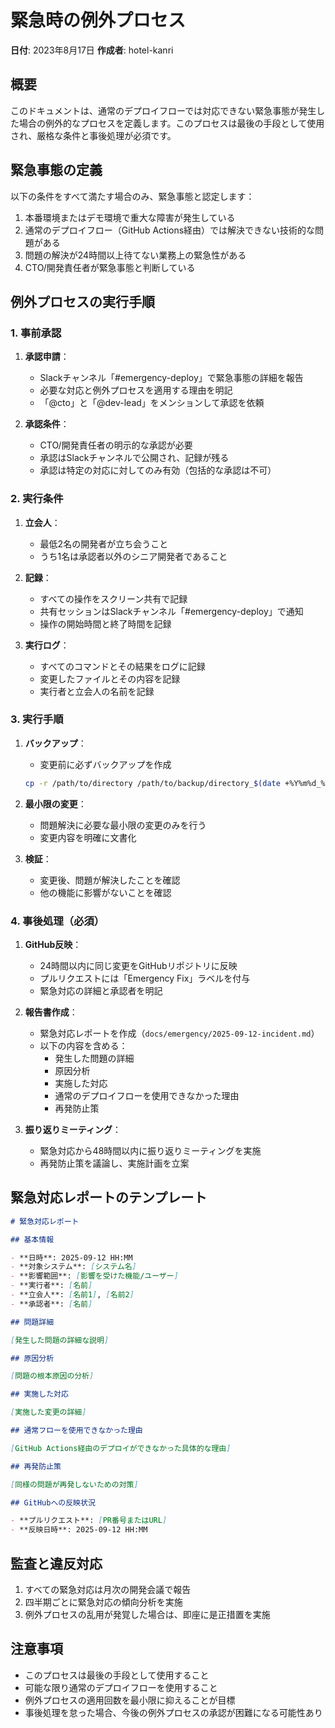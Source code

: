 # 緊急時の例外プロセス

**日付**: 2023年8月17日
**作成者**: hotel-kanri

## 概要

このドキュメントは、通常のデプロイフローでは対応できない緊急事態が発生した場合の例外的なプロセスを定義します。このプロセスは最後の手段として使用され、厳格な条件と事後処理が必須です。

## 緊急事態の定義

以下の条件をすべて満たす場合のみ、緊急事態と認定します：

1. 本番環境またはデモ環境で重大な障害が発生している
2. 通常のデプロイフロー（GitHub Actions経由）では解決できない技術的な問題がある
3. 問題の解決が24時間以上待てない業務上の緊急性がある
4. CTO/開発責任者が緊急事態と判断している

## 例外プロセスの実行手順

### 1. 事前承認

1. **承認申請**：
   - Slackチャンネル「#emergency-deploy」で緊急事態の詳細を報告
   - 必要な対応と例外プロセスを適用する理由を明記
   - 「@cto」と「@dev-lead」をメンションして承認を依頼

2. **承認条件**：
   - CTO/開発責任者の明示的な承認が必要
   - 承認はSlackチャンネルで公開され、記録が残る
   - 承認は特定の対応に対してのみ有効（包括的な承認は不可）

### 2. 実行条件

1. **立会人**：
   - 最低2名の開発者が立ち会うこと
   - うち1名は承認者以外のシニア開発者であること

2. **記録**：
   - すべての操作をスクリーン共有で記録
   - 共有セッションはSlackチャンネル「#emergency-deploy」で通知
   - 操作の開始時間と終了時間を記録

3. **実行ログ**：
   - すべてのコマンドとその結果をログに記録
   - 変更したファイルとその内容を記録
   - 実行者と立会人の名前を記録

### 3. 実行手順

1. **バックアップ**：
   - 変更前に必ずバックアップを作成
   ```bash
   cp -r /path/to/directory /path/to/backup/directory_$(date +%Y%m%d_%H%M%S)
   ```

2. **最小限の変更**：
   - 問題解決に必要な最小限の変更のみを行う
   - 変更内容を明確に文書化

3. **検証**：
   - 変更後、問題が解決したことを確認
   - 他の機能に影響がないことを確認

### 4. 事後処理（必須）

1. **GitHub反映**：
   - 24時間以内に同じ変更をGitHubリポジトリに反映
   - プルリクエストには「Emergency Fix」ラベルを付与
   - 緊急対応の詳細と承認者を明記

2. **報告書作成**：
   - 緊急対応レポートを作成（`docs/emergency/2025-09-12-incident.md`）
   - 以下の内容を含める：
     - 発生した問題の詳細
     - 原因分析
     - 実施した対応
     - 通常のデプロイフローを使用できなかった理由
     - 再発防止策

3. **振り返りミーティング**：
   - 緊急対応から48時間以内に振り返りミーティングを実施
   - 再発防止策を議論し、実施計画を立案

## 緊急対応レポートのテンプレート

```markdown
# 緊急対応レポート

## 基本情報

- **日時**: 2025-09-12 HH:MM
- **対象システム**: [システム名]
- **影響範囲**: [影響を受けた機能/ユーザー]
- **実行者**: [名前]
- **立会人**: [名前1], [名前2]
- **承認者**: [名前]

## 問題詳細

[発生した問題の詳細な説明]

## 原因分析

[問題の根本原因の分析]

## 実施した対応

[実施した変更の詳細]

## 通常フローを使用できなかった理由

[GitHub Actions経由のデプロイができなかった具体的な理由]

## 再発防止策

[同様の問題が再発しないための対策]

## GitHubへの反映状況

- **プルリクエスト**: [PR番号またはURL]
- **反映日時**: 2025-09-12 HH:MM
```

## 監査と違反対応

1. すべての緊急対応は月次の開発会議で報告
2. 四半期ごとに緊急対応の傾向分析を実施
3. 例外プロセスの乱用が発覚した場合は、即座に是正措置を実施

## 注意事項

- このプロセスは最後の手段として使用すること
- 可能な限り通常のデプロイフローを使用すること
- 例外プロセスの適用回数を最小限に抑えることが目標
- 事後処理を怠った場合、今後の例外プロセスの承認が困難になる可能性あり
